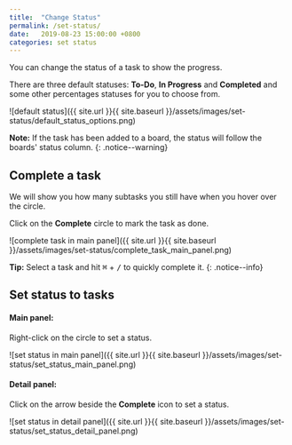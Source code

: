 ```yaml
---
title:  "Change Status"
permalink: /set-status/
date:   2019-08-23 15:00:00 +0800
categories: set status
---
```

You can change the status of a task to show the progress. 

There are three default statuses: **To-Do**, **In Progress** and **Completed** and some other percentages statuses for you to choose from. 

![default status]({{ site.url }}{{ site.baseurl }}/assets/images/set-status/default_status_options.png)

**Note:** If the task has been added to a board, the status will follow the boards' status column.
{: .notice--warning}

## Complete a task

We will show you how many subtasks you still have when you hover over the circle.

Click on the **Complete** circle to mark the task as done. 

![complete task in main panel]({{ site.url }}{{ site.baseurl }}/assets/images/set-status/complete_task_main_panel.png)

**Tip:** Select a task and hit <kbd>⌘</kbd> + <kbd>/</kbd> to quickly complete it.
{: .notice--info}


## Set status to tasks

#### Main panel: 

Right-click on the circle to set a status.

![set status in main panel]({{ site.url }}{{ site.baseurl }}/assets/images/set-status/set_status_main_panel.png)

#### Detail panel:

Click on the arrow beside the **Complete** icon to set a status.

![set status in detail panel]({{ site.url }}{{ site.baseurl }}/assets/images/set-status/set_status_detail_panel.png)

